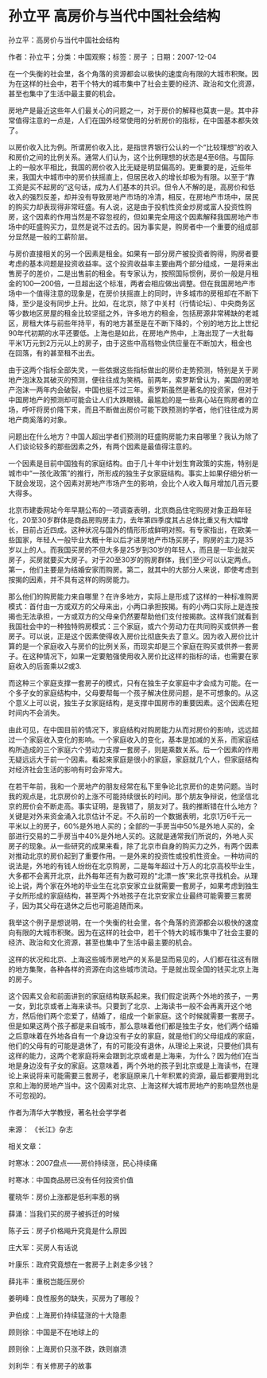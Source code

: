 # 孙立平  高房价与当代中国社会结构  
  
孙立平：高房价与当代中国社会结构  
作者：孙立平；分类：中国观察；标签：房子 ；日期：2007-12-04  
在一个失衡的社会里，各个角落的资源都会以极快的速度向有限的大城市积聚。因为在这样的社会中，若干个特大的城市集中了社会主要的经济、政治和文化资源，甚至也集中了生活中最主要的机会。  
房地产是最近这些年人们最关心的问题之一，对于房价的解释也莫衷一是。其中非常值得注意的一点是，人们在国外经常使用的分析房价的指标，在中国基本都失效了。  
以房价收入比为例。所谓房价收入比，是指世界银行公认的一个“比较理想”的收入和房价之间的比例关系。通常人们认为，这个比例理想的状态是4至6倍。与国际上的一般水平相比，我国的房价收入比无疑是明显偏高的。更重要的是，近些年来，我国大中城市中的房价扶摇直上，但居民收入的增长却极为有限。以至于“靠工资是买不起房的”这句话，成为人们基本的共识。但令人不解的是，高房价和低收入的强烈反差，却并没有导致房地产市场的冷清，相反，在房地产市场中，居民的购买力却表现得非常旺盛。有人说，这是由于投机性资金炒房或富人投资性购房，这个因素的作用当然是不容忽视的，但如果完全用这个因素解释我国房地产市场中的旺盛购买力，显然是说不过去的。因为事实是，购房者中一个重要的组成部分显然是一般的工薪阶层。  
与房价直接相关的另一个因素是租金。如果有一部分房产被投资者购得，购房者要考虑的基本问题是投资收益率。这个投资收益率主要由两个部分组成，一是将来出售房子的差价，二是出售前的租金。有专家认为，按照国际惯例，房价一般是月租金的100—200倍，一旦超出这个标准，两者会相应做出调整。但在我国房地产市场中一个值得注意的现象是，在房价扶摇直上的同时，许多城市的房租却在不断下降，至少是没有同步上升。比如，在北京，除了中关村（行情论坛）、中央商务区等少数地区房屋的租金比较坚挺之外，许多地方的租金，包括房源非常稀缺的老城区，房租大体与前些年持平，有的地方甚至是在不断下降的，个别的地方比上世纪90年代初期的水平还要低。上海也是如此，在房地产热中，上海出现了一大批每平米1万元到2万元以上的房子，由于这些中高档物业供应量在不断加大，租金也在回落，有的甚至租不出去。  
由于这两个指标全部失灵，一些依据这些指标做出的房价走势预测，特别是关于房地产泡沫及其破灭的预测，便往往成为笑柄。前两年，索罗斯曾认为，美国的房地产泡沫一两年内会破裂，中国也挺不过三年。索罗斯虽然是著名的投资家，但对于中国房地产的预测却可能会让人们大跌眼镜。最尴尬的是一些真心站在购房者的立场，呼吁将房价降下来，而且不断做出房价可能下跌预测的学者，他们往往成为房地产商奚落的对象。  
问题出在什么地方？中国人超出学者们预测的旺盛购房能力来自哪里？我认为除了人们谈论较多的那些因素之外，有两个因素是最值得注意的。  
一个因素是目前中国独有的家庭结构。由于几十年中计划生育政策的实施，特别是城市中“一孩化政策”的推行，所形成的独生子女家庭结构。事实上如果仔细分析一下就会发现，这个因素对房地产市场产生的影响，会比个人收入每月增加几百元要大得多。  
北京市建委网站今年早期公布的一项调查表明，北京商品住宅购房对象正趋年轻化，20至30岁群体是商品房购房主力，去年第四季度其占总体比重又有大幅增长，目前占近四成。这种状况与国外的情形形成鲜明对照。有专家指出，在欧美一些国家，年轻人一般毕业大概十年以后才进房地产市场买房子，购房的主力是35岁以上的人。而我国买房的不但大多是25岁到30岁的年轻人，而且是一毕业就买房子，买房就要买大房子。对于20至30岁的购房群体，我们至少可以认定两点。第一，他们主要是为结婚安家而购房。第二，就其中的大部分人来说，即使考虑到按揭的因素，并不具有这样的购房能力。  
那么他们的购房能力来自哪里？在许多地方，实际上是形成了这样的一种标准购房模式：首付由一方或双方的父母来出，小两口承担按揭。有的小两口实际上是连按揭也无法承担，一方或双方的父母亲仍然要帮助他们支付按揭款。这样我们就看到我国社会中的一种独特购房模式：三个家庭，或六个劳动力在共同购买或供养一套房子。可以说，正是这个因素使得收入房价比彻底失去了意义。因为收入房价比计算的是一个家庭收入与房价的比例关系，而现实却是三个家庭在购买或供养一套房子。在这种情况下，如果一定要勉强使用收入房价比这样的指标的话，也需要在家庭收入的后面乘以2或3.  
而这种三个家庭支撑一套房子的模式，只有在独生子女家庭中才会成为可能。在一个多子女的家庭结构中，父母要帮每一个孩子解决住房问题，是不可想象的。从这个意义上可以说，独生子女家庭结构，是支撑中国房市的重要因素。这个因素在短时间内不会消失。  
由此可见，在中国目前的情况下，家庭结构对购房能力从而对房价的影响，远远超过一个家庭收入变化的影响。一个家庭收入的变化，基本是加减的关系，而家庭结构所造成的三个家庭六个劳动力支撑一套房子，则是乘数关系。后一个因素的作用无疑远远大于前一个因素。看起来家庭是很小的家庭，家庭就几个人，但家庭结构对经济社会生活的影响有时会非常大。  
在若干年前，我和一个房地产的朋友经常在私下里争论北京房价的走势问题。当时我的观点是，北京房价的上涨不可能持续很长的时间。那个朋友争辩说，他坚信北京的房价会不断走高。事实证明，是我错了，朋友对了。我的推断错在什么地方？关键是对外来资金涌入北京估计不足。不久前的一个数据表明，北京1万6千元一平米以上的房子，60%是外地人买的；全部的一手房当中50%是外地人买的，全部进行交易的二手房当中40%是外地人买的。这就是通常我们所说的，外地人买房子的现象。从一些研究的成果来看，除了北京市自身的购买力之外，有两个因素对推动北京的房价起到了重要作用。一是外来的投资性或投机性资金。一种坊间的说法是，外地的有钱人纷纷在北京购房，二是每年超过十万人的北京高校毕业生，大多都不会离开北京，此外每年还有为数可观的“北漂一族”来北京寻找机会。从理论上说，两个家在外地的毕业生在北京安家立业就需要一套房子，如果考虑到独生子女所形成的家庭结构，甚至两个外地孩子在北京安家立业最终可能需要三套房子，因为其父母在退休之后也可能追随而来。  
我举这个例子是想说明，在一个失衡的社会里，各个角落的资源都会以极快的速度向有限的大城市积聚。因为在这样的社会中，若干个特大的城市集中了社会主要的经济、政治和文化资源，甚至也集中了生活中最主要的机会。  
这样的状况和北京、上海这些城市房地产的关系是显而易见的，人们都在往这有限的地方集聚，各种各样的资源在向这些城市流动。于是就出现全国的钱买北京上海的房子。  
这个因素又会和前面讲到的家庭结构联系起来。我们假定说两个外地的孩子，一男一女，到北京或者上海来读书。只要到了北京、上海读书一般不会再离开这个地方，然后他们两个恋爱了，结婚了，组成一个新家庭。这个时候就需要一套房子。但是如果这两个孩子都是来自城市，那么意味着他们都是独生子女，他们两个结婚之后意味着在外地各自有一个身边没有子女的家庭，就是他们的父母组成的家庭，他们的父母有的可能是退休了，有的可能没有退休，从理论上来说，只要他们具有这样的能力，这两个老家庭将来会跟到北京或者是上海来，为什么？因为他们在当地是身边没有子女的家庭。这意味着，两个外地的孩子到北京或是上海读书，在理论上来说将来可能需要三套房子，老家庭原来几十年积累的资源，最后都要用到北京和上海的房地产当中。这个因素对北京、上海这样大城市房地产的影响显然也是不可忽视的。  
作者为清华大学教授，著名社会学学者  
来源： 《长江》杂志  
  
相关文章：  
时寒冰：2007盘点——房价持续涨，民心持续痛  
时寒冰：中国商品房已没有任何投资价值  
瞿晓华：房价上涨都是低利率惹的祸  
薛涌：当我们买的房子被拆迁的时候  
陈子云：房子价格飚升究竟是什么原因  
庄大军：买房人有话说  
叶康乐：政府究竟想在一套房子上剥走多少钱？  
薛兆丰：重税岂能压房价  
姜明峰：良性服务的缺失，买房为了哪般？  
尹伯成：上海房价持续猛涨的十大隐患  
顾则徐：中国是不在地球上的  
顾则徐：上海房价只涨不跌，跌则崩溃  
刘利华：有关修房子的故事